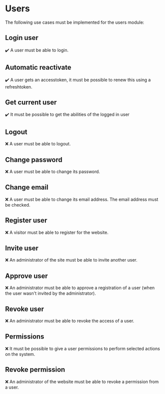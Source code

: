 Users
=====

The following use cases must be implemented for the users module:

Login user
----------
:heavy_check_mark: A user must be able to login.

Automatic reactivate
--------------------
:heavy_check_mark: A user gets an accesstoken, it must be possible to renew this using a refreshtoken.

Get current user
----------------
:heavy_check_mark: It must be possible to get the abilities of the logged in user

Logout
------
:x: A user must be able to logout.

Change password
---------------
:x: A user must be able to change its password.

Change email
------------
:x: A user must be able to change its email address. The email address must be
checked.

Register user
-------------
:x: A visitor must be able to register for the website.

Invite user
-----------
:x: An administrator of the site must be able to invite another user.

Approve user
------------
:x: An administrator must be able to approve a registration of a user (when the
user wasn't invited by the administrator).

Revoke user
-----------
:x: An administrator must be able to revoke the access of a user.

Permissions
-----------
:x: It must be possible to give a user permissions to perform selected actions
on the system.

Revoke permission
-----------------
:x: An administrator of the website must be able to revoke a permission from a user.
